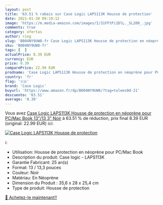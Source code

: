 ```yaml
---
layout: post
title: '63.51 % rabais sur Case Logic LAPS113K Housse de protection'
date: 2021-01-30 09:19:12
image: 'https://m.media-amazon.com/images/I/31FFtPi1DlL._SL200_.jpg'
comments: true
category: ofertas
author: ring
slug: 'B004NY9UW8-fr Case Logic LAPS113K Housse de protection en néoprène pour...'
sku: 'B004NY9UW8-fr'
tags: [  ]
actualPrice: 8.39 EUR
currency: EUR
price: 8.39
comparePrice: 22.99 EUR
prodname: 'Case Logic LAPS113K Housse de protection en néoprène pour PC/Mac Book 13"/13 3" Noir'
country: 'fr'
flag: '🇫🇷'
brand: 'Case Logic'
buyurl: 'https://www.amazon.fr/dp/B004NY9UW8/?tag=tolees0d-21'
descuento: '63.51'
average: '8.39'
---
```


Vous avez [Case Logic LAPS113K Housse de protection en néoprène pour PC/Mac Book 13"/13 3" Noir](https://www.amazon.fr/dp/B004NY9UW8/?tag=tolees0d-21)  à  63.51 % de réduction, prix final  8.39 EUR (original: 22.99 EUR) ici:

[![Case Logic LAPS113K Housse de protection](https://m.media-amazon.com/images/I/31FFtPi1DlL._SL200_.jpg)](https://www.amazon.fr/dp/B004NY9UW8/?tag=tolees0d-21)

ℹ️:

- Utilisation: Housse de protection en néoprène pour PC/Mac Book
- Description du produit: Case logic - LAPS113K
- Garantie Fabricant: 25 an(s)
- Format: 13 / 13,3 pouces
- Couleur: Noir
- Matériau: En Néoprène
- Dimension du Produit : 35,6 x 28 x 25,4 cm
- Type de produit: Housse de protection

[🛒 Achetez-le maintenant!!](https://www.amazon.fr/dp/B004NY9UW8/?tag=tolees0d-21)
